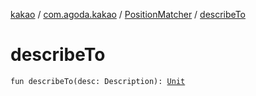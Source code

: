 [kakao](../../index.md) / [com.agoda.kakao](../index.md) / [PositionMatcher](index.md) / [describeTo](./describe-to.md)

# describeTo

`fun describeTo(desc: Description): `[`Unit`](https://kotlinlang.org/api/latest/jvm/stdlib/kotlin/-unit/index.html)